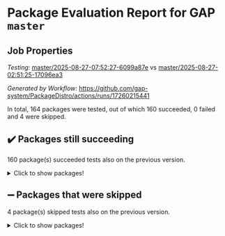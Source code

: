 # Package Evaluation Report for GAP `master`

## Job Properties

*Testing:* [master/2025-08-27-07:52:27-6099a87e](https://github.com/gap-system/PackageDistro/blob/data/reports/master/2025-08-27-07:52:27-6099a87e) vs [master/2025-08-27-02:51:25-17096ea3](https://github.com/gap-system/PackageDistro/blob/data/reports/master/2025-08-27-02:51:25-17096ea3)

*Generated by Workflow:* https://github.com/gap-system/PackageDistro/actions/runs/17260215441

In total, 164 packages were tested, out of which 160 succeeded, 0 failed and 4 were skipped.

## :heavy_check_mark: Packages still succeeding

160 package(s) succeeded tests also on the previous version.
<details><summary>Click to show packages!</summary>

- 4ti2interface 2024.11-01 [(success)](https://github.com/gap-system/PackageDistro/actions/runs/17260215441/job/48980402619)
- ace 5.7.0 [(success)](https://github.com/gap-system/PackageDistro/actions/runs/17260215441/job/48980402612)
- aclib 1.3.2 [(success)](https://github.com/gap-system/PackageDistro/actions/runs/17260215441/job/48980402617)
- agt 0.3.1 [(success)](https://github.com/gap-system/PackageDistro/actions/runs/17260215441/job/48980402614)
- alco 1.1.1 [(success)](https://github.com/gap-system/PackageDistro/actions/runs/17260215441/job/48980402674)
- alnuth 3.2.1 [(success)](https://github.com/gap-system/PackageDistro/actions/runs/17260215441/job/48980402622)
- anupq 3.3.1 [(success)](https://github.com/gap-system/PackageDistro/actions/runs/17260215441/job/48980402700)
- atlasrep 2.1.9 [(success)](https://github.com/gap-system/PackageDistro/actions/runs/17260215441/job/48980402643)
- autodoc 2025.05.09 [(success)](https://github.com/gap-system/PackageDistro/actions/runs/17260215441/job/48980402701)
- automata 1.16 [(success)](https://github.com/gap-system/PackageDistro/actions/runs/17260215441/job/48980402652)
- automgrp 1.3.3 [(success)](https://github.com/gap-system/PackageDistro/actions/runs/17260215441/job/48980402717)
- autpgrp 1.11.1 [(success)](https://github.com/gap-system/PackageDistro/actions/runs/17260215441/job/48980402691)
- cap 2025.08-03 [(success)](https://github.com/gap-system/PackageDistro/actions/runs/17260215441/job/48980402657)
- caratinterface 2.3.7 [(success)](https://github.com/gap-system/PackageDistro/actions/runs/17260215441/job/48980402793)
- cddinterface 2025.06.24 [(success)](https://github.com/gap-system/PackageDistro/actions/runs/17260215441/job/48980402679)
- circle 1.6.6 [(success)](https://github.com/gap-system/PackageDistro/actions/runs/17260215441/job/48980402699)
- classicpres 1.22 [(success)](https://github.com/gap-system/PackageDistro/actions/runs/17260215441/job/48980402678)
- cohomolo 1.6.11 [(success)](https://github.com/gap-system/PackageDistro/actions/runs/17260215441/job/48980402673)
- congruence 1.2.7 [(success)](https://github.com/gap-system/PackageDistro/actions/runs/17260215441/job/48980402694)
- corefreesub 0.6 [(success)](https://github.com/gap-system/PackageDistro/actions/runs/17260215441/job/48980402646)
- corelg 1.57 [(success)](https://github.com/gap-system/PackageDistro/actions/runs/17260215441/job/48980402667)
- crime 1.6 [(success)](https://github.com/gap-system/PackageDistro/actions/runs/17260215441/job/48980402659)
- crisp 1.4.8 [(success)](https://github.com/gap-system/PackageDistro/actions/runs/17260215441/job/48980402640)
- crypting 0.10.6 [(success)](https://github.com/gap-system/PackageDistro/actions/runs/17260215441/job/48980402666)
- cryst 4.1.29 [(success)](https://github.com/gap-system/PackageDistro/actions/runs/17260215441/job/48980402719)
- crystcat 1.1.10 [(success)](https://github.com/gap-system/PackageDistro/actions/runs/17260215441/job/48980402687)
- ctbllib 1.3.11 [(success)](https://github.com/gap-system/PackageDistro/actions/runs/17260215441/job/48980402682)
- cubefree 1.20 [(success)](https://github.com/gap-system/PackageDistro/actions/runs/17260215441/job/48980402685)
- curlinterface 2.4.2 [(success)](https://github.com/gap-system/PackageDistro/actions/runs/17260215441/job/48980402692)
- cvec 2.8.4 [(success)](https://github.com/gap-system/PackageDistro/actions/runs/17260215441/job/48980402671)
- datastructures 0.3.3 [(success)](https://github.com/gap-system/PackageDistro/actions/runs/17260215441/job/48980402658)
- deepthought 1.0.9 [(success)](https://github.com/gap-system/PackageDistro/actions/runs/17260215441/job/48980402689)
- design 1.8.2 [(success)](https://github.com/gap-system/PackageDistro/actions/runs/17260215441/job/48980402664)
- difsets 2.3.1 [(success)](https://github.com/gap-system/PackageDistro/actions/runs/17260215441/job/48980402680)
- digraphs 1.10.0 [(success)](https://github.com/gap-system/PackageDistro/actions/runs/17260215441/job/48980402675)
- edim 1.3.8 [(success)](https://github.com/gap-system/PackageDistro/actions/runs/17260215441/job/48980402665)
- example 4.4.1 [(success)](https://github.com/gap-system/PackageDistro/actions/runs/17260215441/job/48980402774)
- examplesforhomalg 2023.10-01 [(success)](https://github.com/gap-system/PackageDistro/actions/runs/17260215441/job/48980402688)
- factint 1.6.3 [(success)](https://github.com/gap-system/PackageDistro/actions/runs/17260215441/job/48980402676)
- ferret 1.0.14 [(success)](https://github.com/gap-system/PackageDistro/actions/runs/17260215441/job/48980402668)
- fga 1.5.0 [(success)](https://github.com/gap-system/PackageDistro/actions/runs/17260215441/job/48980402663)
- fining 1.5.6 [(success)](https://github.com/gap-system/PackageDistro/actions/runs/17260215441/job/48980402683)
- float 1.0.9 [(success)](https://github.com/gap-system/PackageDistro/actions/runs/17260215441/job/48980402677)
- format 1.4.4 [(success)](https://github.com/gap-system/PackageDistro/actions/runs/17260215441/job/48980402697)
- forms 1.2.13 [(success)](https://github.com/gap-system/PackageDistro/actions/runs/17260215441/job/48980402703)
- fplsa 1.2.6 [(success)](https://github.com/gap-system/PackageDistro/actions/runs/17260215441/job/48980402712)
- fr 2.4.13 [(success)](https://github.com/gap-system/PackageDistro/actions/runs/17260215441/job/48980402726)
- francy 2.0.3 [(success)](https://github.com/gap-system/PackageDistro/actions/runs/17260215441/job/48980402681)
- fwtree 1.3 [(success)](https://github.com/gap-system/PackageDistro/actions/runs/17260215441/job/48980402702)
- gapdoc 1.6.7 [(success)](https://github.com/gap-system/PackageDistro/actions/runs/17260215441/job/48980402710)
- gauss 2024.11-01 [(success)](https://github.com/gap-system/PackageDistro/actions/runs/17260215441/job/48980402695)
- gaussforhomalg 2024.08-01 [(success)](https://github.com/gap-system/PackageDistro/actions/runs/17260215441/job/48980402713)
- gbnp 1.1.0 [(success)](https://github.com/gap-system/PackageDistro/actions/runs/17260215441/job/48980402708)
- generalizedmorphismsforcap 2025.08-01 [(success)](https://github.com/gap-system/PackageDistro/actions/runs/17260215441/job/48980402696)
- genss 1.6.9 [(success)](https://github.com/gap-system/PackageDistro/actions/runs/17260215441/job/48980402704)
- gradedmodules 2024.12-01 [(success)](https://github.com/gap-system/PackageDistro/actions/runs/17260215441/job/48980402740)
- gradedringforhomalg 2024.07-01 [(success)](https://github.com/gap-system/PackageDistro/actions/runs/17260215441/job/48980402739)
- grape 4.9.2 [(success)](https://github.com/gap-system/PackageDistro/actions/runs/17260215441/job/48980402744)
- groupoids 1.78 [(success)](https://github.com/gap-system/PackageDistro/actions/runs/17260215441/job/48980402731)
- grpconst 2.6.5 [(success)](https://github.com/gap-system/PackageDistro/actions/runs/17260215441/job/48980402709)
- guarana 0.96.3 [(success)](https://github.com/gap-system/PackageDistro/actions/runs/17260215441/job/48980402720)
- guava 3.20 [(success)](https://github.com/gap-system/PackageDistro/actions/runs/17260215441/job/48980402718)
- hap 1.70 [(success)](https://github.com/gap-system/PackageDistro/actions/runs/17260215441/job/48980402725)
- hapcryst 0.1.15 [(success)](https://github.com/gap-system/PackageDistro/actions/runs/17260215441/job/48980402743)
- hecke 1.5.4 [(success)](https://github.com/gap-system/PackageDistro/actions/runs/17260215441/job/48980402728)
- help 4.0 [(success)](https://github.com/gap-system/PackageDistro/actions/runs/17260215441/job/48980402711)
- homalg 2024.01-01 [(success)](https://github.com/gap-system/PackageDistro/actions/runs/17260215441/job/48980402733)
- homalgtocas 2023.11-01 [(success)](https://github.com/gap-system/PackageDistro/actions/runs/17260215441/job/48980402732)
- ibnp 0.16 [(success)](https://github.com/gap-system/PackageDistro/actions/runs/17260215441/job/48980402723)
- idrel 2.48 [(success)](https://github.com/gap-system/PackageDistro/actions/runs/17260215441/job/48980402722)
- images 1.3.3 [(success)](https://github.com/gap-system/PackageDistro/actions/runs/17260215441/job/48980402753)
- inducereduce 1.1 [(success)](https://github.com/gap-system/PackageDistro/actions/runs/17260215441/job/48980402734)
- intpic 0.4.0 [(success)](https://github.com/gap-system/PackageDistro/actions/runs/17260215441/job/48980402852)
- io 4.9.3 [(success)](https://github.com/gap-system/PackageDistro/actions/runs/17260215441/job/48980402735)
- io_forhomalg 2023.02-04 [(success)](https://github.com/gap-system/PackageDistro/actions/runs/17260215441/job/48980402767)
- irredsol 1.4.4 [(success)](https://github.com/gap-system/PackageDistro/actions/runs/17260215441/job/48980402754)
- json 2.2.3 [(success)](https://github.com/gap-system/PackageDistro/actions/runs/17260215441/job/48980402742)
- jupyterkernel 1.5.1 [(success)](https://github.com/gap-system/PackageDistro/actions/runs/17260215441/job/48980402755)
- jupyterviz 1.5.6 [(success)](https://github.com/gap-system/PackageDistro/actions/runs/17260215441/job/48980402764)
- kan 1.37 [(success)](https://github.com/gap-system/PackageDistro/actions/runs/17260215441/job/48980402760)
- kbmag 1.5.11 [(success)](https://github.com/gap-system/PackageDistro/actions/runs/17260215441/job/48980402746)
- laguna 3.9.7 [(success)](https://github.com/gap-system/PackageDistro/actions/runs/17260215441/job/48980402749)
- liealgdb 2.2.1 [(success)](https://github.com/gap-system/PackageDistro/actions/runs/17260215441/job/48980402763)
- liepring 2.9.1 [(success)](https://github.com/gap-system/PackageDistro/actions/runs/17260215441/job/48980402768)
- liering 2.4.2 [(success)](https://github.com/gap-system/PackageDistro/actions/runs/17260215441/job/48980402765)
- linearalgebraforcap 2025.08-02 [(success)](https://github.com/gap-system/PackageDistro/actions/runs/17260215441/job/48980402796)
- lins 0.9 [(success)](https://github.com/gap-system/PackageDistro/actions/runs/17260215441/job/48980402762)
- localizeringforhomalg 2023.10-01 [(success)](https://github.com/gap-system/PackageDistro/actions/runs/17260215441/job/48980402781)
- loops 3.4.4 [(success)](https://github.com/gap-system/PackageDistro/actions/runs/17260215441/job/48980402800)
- lpres 1.1.1 [(success)](https://github.com/gap-system/PackageDistro/actions/runs/17260215441/job/48980402798)
- majoranaalgebras 1.5.2 [(success)](https://github.com/gap-system/PackageDistro/actions/runs/17260215441/job/48980402785)
- mapclass 1.4.6 [(success)](https://github.com/gap-system/PackageDistro/actions/runs/17260215441/job/48980402779)
- matgrp 0.72 [(success)](https://github.com/gap-system/PackageDistro/actions/runs/17260215441/job/48980402756)
- matricesforhomalg 2025.08-01 [(success)](https://github.com/gap-system/PackageDistro/actions/runs/17260215441/job/48980402801)
- modisom 3.0.0 [(success)](https://github.com/gap-system/PackageDistro/actions/runs/17260215441/job/48980402784)
- modulepresentationsforcap 2025.08-02 [(success)](https://github.com/gap-system/PackageDistro/actions/runs/17260215441/job/48980402806)
- modules 2024.12-01 [(success)](https://github.com/gap-system/PackageDistro/actions/runs/17260215441/job/48980402775)
- monoidalcategories 2025.08-02 [(success)](https://github.com/gap-system/PackageDistro/actions/runs/17260215441/job/48980402761)
- nconvex 2024.12-01 [(success)](https://github.com/gap-system/PackageDistro/actions/runs/17260215441/job/48980402812)
- nilmat 1.4.2 [(success)](https://github.com/gap-system/PackageDistro/actions/runs/17260215441/job/48980402805)
- nock 1.5 [(success)](https://github.com/gap-system/PackageDistro/actions/runs/17260215441/job/48980402813)
- normalizinterface 1.4.1 [(success)](https://github.com/gap-system/PackageDistro/actions/runs/17260215441/job/48980402771)
- nq 2.5.11 [(success)](https://github.com/gap-system/PackageDistro/actions/runs/17260215441/job/48980402766)
- numericalsgps 1.4.0 [(success)](https://github.com/gap-system/PackageDistro/actions/runs/17260215441/job/48980402825)
- openmath 11.5.3 [(success)](https://github.com/gap-system/PackageDistro/actions/runs/17260215441/job/48980402820)
- orb 5.0.1 [(success)](https://github.com/gap-system/PackageDistro/actions/runs/17260215441/job/48980402803)
- packagemanager 1.6.3 [(success)](https://github.com/gap-system/PackageDistro/actions/runs/17260215441/job/48980402848)
- patternclass 2.4.5 [(success)](https://github.com/gap-system/PackageDistro/actions/runs/17260215441/job/48980402808)
- permut 2.0.5 [(success)](https://github.com/gap-system/PackageDistro/actions/runs/17260215441/job/48980402818)
- polenta 1.3.11 [(success)](https://github.com/gap-system/PackageDistro/actions/runs/17260215441/job/48980402844)
- polymaking 0.8.7 [(success)](https://github.com/gap-system/PackageDistro/actions/runs/17260215441/job/48980402861)
- primgrp 3.4.4 [(success)](https://github.com/gap-system/PackageDistro/actions/runs/17260215441/job/48980402849)
- profiling 2.6.2 [(success)](https://github.com/gap-system/PackageDistro/actions/runs/17260215441/job/48980402839)
- qdistrnd 0.9.5 [(success)](https://github.com/gap-system/PackageDistro/actions/runs/17260215441/job/48980402855)
- qpa 1.35 [(success)](https://github.com/gap-system/PackageDistro/actions/runs/17260215441/job/48980402826)
- quagroup 1.8.4 [(success)](https://github.com/gap-system/PackageDistro/actions/runs/17260215441/job/48980402845)
- radiroot 2.9 [(success)](https://github.com/gap-system/PackageDistro/actions/runs/17260215441/job/48980402842)
- rcwa 4.7.1 [(success)](https://github.com/gap-system/PackageDistro/actions/runs/17260215441/job/48980402838)
- rds 1.8 [(success)](https://github.com/gap-system/PackageDistro/actions/runs/17260215441/job/48980402856)
- recog 1.4.4 [(success)](https://github.com/gap-system/PackageDistro/actions/runs/17260215441/job/48980402832)
- repndecomp 1.3.0 [(success)](https://github.com/gap-system/PackageDistro/actions/runs/17260215441/job/48980402857)
- repsn 3.1.2 [(success)](https://github.com/gap-system/PackageDistro/actions/runs/17260215441/job/48980402872)
- resclasses 4.7.3 [(success)](https://github.com/gap-system/PackageDistro/actions/runs/17260215441/job/48980402863)
- ringsforhomalg 2024.11-02 [(success)](https://github.com/gap-system/PackageDistro/actions/runs/17260215441/job/48980402846)
- sco 2023.08-01 [(success)](https://github.com/gap-system/PackageDistro/actions/runs/17260215441/job/48980402850)
- scscp 2.4.3 [(success)](https://github.com/gap-system/PackageDistro/actions/runs/17260215441/job/48980402900)
- semigroups 5.5.3 [(success)](https://github.com/gap-system/PackageDistro/actions/runs/17260215441/job/48980402860)
- sglppow 2.4 [(success)](https://github.com/gap-system/PackageDistro/actions/runs/17260215441/job/48980402843)
- sgpviz 0.999.6 [(success)](https://github.com/gap-system/PackageDistro/actions/runs/17260215441/job/48980402878)
- simpcomp 2.1.14 [(success)](https://github.com/gap-system/PackageDistro/actions/runs/17260215441/job/48980402882)
- singular 2024.06.03 [(success)](https://github.com/gap-system/PackageDistro/actions/runs/17260215441/job/48980402873)
- sl2reps 1.1 [(success)](https://github.com/gap-system/PackageDistro/actions/runs/17260215441/job/48980402897)
- sla 1.6.2 [(success)](https://github.com/gap-system/PackageDistro/actions/runs/17260215441/job/48980402898)
- smallantimagmas 0.4.1 [(success)](https://github.com/gap-system/PackageDistro/actions/runs/17260215441/job/48980402903)
- smallgrp 1.5.4 [(success)](https://github.com/gap-system/PackageDistro/actions/runs/17260215441/job/48980402874)
- smallsemi 0.7.2 [(success)](https://github.com/gap-system/PackageDistro/actions/runs/17260215441/job/48980402865)
- sonata 2.9.6 [(success)](https://github.com/gap-system/PackageDistro/actions/runs/17260215441/job/48980402864)
- sophus 1.27 [(success)](https://github.com/gap-system/PackageDistro/actions/runs/17260215441/job/48980402859)
- sotgrps 1.3 [(success)](https://github.com/gap-system/PackageDistro/actions/runs/17260215441/job/48980402881)
- spinsym 1.5.2 [(success)](https://github.com/gap-system/PackageDistro/actions/runs/17260215441/job/48980402880)
- standardff 1.0 [(success)](https://github.com/gap-system/PackageDistro/actions/runs/17260215441/job/48980402899)
- symbcompcc 1.3.2 [(success)](https://github.com/gap-system/PackageDistro/actions/runs/17260215441/job/48980402905)
- thelma 1.3 [(success)](https://github.com/gap-system/PackageDistro/actions/runs/17260215441/job/48980402862)
- tomlib 1.2.11 [(success)](https://github.com/gap-system/PackageDistro/actions/runs/17260215441/job/48980402871)
- toolsforhomalg 2025.05-01 [(success)](https://github.com/gap-system/PackageDistro/actions/runs/17260215441/job/48980402870)
- toric 1.9.6 [(success)](https://github.com/gap-system/PackageDistro/actions/runs/17260215441/job/48980402907)
- transgrp 3.6.5 [(success)](https://github.com/gap-system/PackageDistro/actions/runs/17260215441/job/48980402867)
- typeset 1.2.3 [(success)](https://github.com/gap-system/PackageDistro/actions/runs/17260215441/job/48980402894)
- ugaly 4.1.3 [(success)](https://github.com/gap-system/PackageDistro/actions/runs/17260215441/job/48980402910)
- unipot 1.6 [(success)](https://github.com/gap-system/PackageDistro/actions/runs/17260215441/job/48980402876)
- unitlib 5.0.0 [(success)](https://github.com/gap-system/PackageDistro/actions/runs/17260215441/job/48980402887)
- utils 0.91 [(success)](https://github.com/gap-system/PackageDistro/actions/runs/17260215441/job/48980402890)
- uuid 0.7 [(success)](https://github.com/gap-system/PackageDistro/actions/runs/17260215441/job/48980402883)
- walrus 0.9991 [(success)](https://github.com/gap-system/PackageDistro/actions/runs/17260215441/job/48980402884)
- wedderga 4.11.1 [(success)](https://github.com/gap-system/PackageDistro/actions/runs/17260215441/job/48980402886)
- wpe 0.8 [(success)](https://github.com/gap-system/PackageDistro/actions/runs/17260215441/job/48980402922)
- xmod 2.95 [(success)](https://github.com/gap-system/PackageDistro/actions/runs/17260215441/job/48980402888)
- xmodalg 1.32 [(success)](https://github.com/gap-system/PackageDistro/actions/runs/17260215441/job/48980402885)
- yangbaxter 0.10.7 [(success)](https://github.com/gap-system/PackageDistro/actions/runs/17260215441/job/48980402902)
- zeromqinterface 0.17 [(success)](https://github.com/gap-system/PackageDistro/actions/runs/17260215441/job/48980402917)
</details>

## :heavy_minus_sign: Packages that were skipped

4 package(s) skipped tests also on the previous version.
<details><summary>Click to show packages!</summary>

- browse 1.8.21 [(skipped)](https://github.com/gap-system/PackageDistro/actions/runs/17260215441/job/48979767643)
- itc 1.5.1 [(skipped)](https://github.com/gap-system/PackageDistro/actions/runs/17260215441/job/48979767643)
- polycyclic 2.16 [(skipped)](https://github.com/gap-system/PackageDistro/actions/runs/17260215441/job/48979767643)
- xgap 4.32 [(skipped)](https://github.com/gap-system/PackageDistro/actions/runs/17260215441/job/48979767643)
</details>

